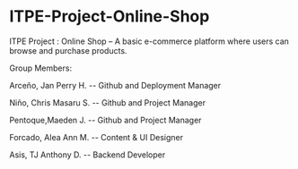 # ITPE-Project-Online-Shop
ITPE Project : Online Shop – A basic e-commerce platform where users can browse and purchase products.

Group Members: 

Arceño, Jan Perry H. -- Github and Deployment Manager

Niño, Chris Masaru S. -- Github and Project Manager

Pentoque,Maeden J. -- Github and Project Manager

Forcado, Alea Ann M. -- Content & UI Designer

Asis, TJ Anthony D. -- Backend Developer
